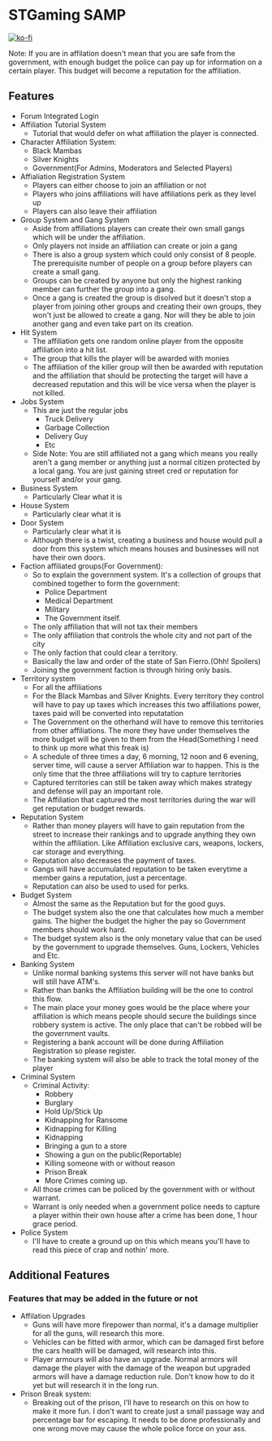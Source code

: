 # STGaming SAMP

[![ko-fi](https://www.ko-fi.com/img/githubbutton_sm.svg)](https://ko-fi.com/Z8Z71MRHI)

Note: If you are in affilation doesn't mean that you are safe from the government, with enough budget the police can pay up for information on a certain player. This budget will become a reputation for the affiliation.

## Features

- Forum Integrated Login
- Affiliation Tutorial System
  - Tutorial that would defer on what affiliation the player is connected.
- Character Affiliation System:
  - Black Mambas
  - Silver Knights
  - Government(For Admins, Moderators and Selected Players)
- Affialiation Registration System
  - Players can either choose to join an affiliation or not
  - Players who joins affiliations will have affiliations perk as they level up
  - Players can also leave their affiliation
- Group System and Gang System
  - Aside from affiliations players can create their own small gangs which will be under the affiliation.
  - Only players not inside an affiliation can create or join a gang
  - There is also a group system which could only consist of 8 people. The prerequisite number of people on a group before players can create a small gang.
  - Groups can be created by anyone but only the highest ranking member can further the group into a gang.
  - Once a gang is created the group is disolved but it doesn't stop a player from joining other groups and creating their own groups, they won't just be allowed to create a gang. Nor will they be able to join another gang and even take part on its creation.
- Hit System
  - The affiliation gets one random online player from the opposite affiliation into a hit list.
  - The group that kills the player will be awarded with monies
  - The affiliation of the killer group will then be awarded with reputation and the affiliation that should be protecting the target will have a decreased reputation and this will be vice versa when the player is not killed.
- Jobs System
  - This are just the regular jobs
    - Truck Delivery
    - Garbage Collection
    - Delivery Guy
    - Etc
  - Side Note: You are still affiliated not a gang which means you really aren't a gang member or anything just a normal citizen protected by a local gang. You are just gaining street cred or reputation for yourself and/or your gang.
- Business System
  - Particularly Clear what it is
- House System
  - Particularly clear what it is
- Door System
  - Particularly clear what it is
  - Although there is a twist, creating a business and house would pull a door from this system which means houses and businesses will not have their own doors.
- Faction affiliated groups(For Government):
  - So to explain the government system. It's a collection of groups that combined together to form the government:
    - Police Department
    - Medical Department
    - Military
    - The Government itself.
  - The only affiliation that will not tax their members
  - The only affiliation that controls the whole city and not part of the city
  - The only faction that could clear a territory.
  - Basically the law and order of the state of San Fierro.(Ohh! Spoilers)
  - Joining the government faction is through hiring only basis.
- Territory system
  - For all the affiliations
  - For the Black Mambas and Silver Knights. Every territory they control will have to pay up taxes which increases this two affiliations power, taxes paid will be converted into reputatation
  - The Government on the otherhand will have to remove this territories from other affiliations. The more they have under themselves the more budget will be given to them from the Head(Something I need to think up more what this freak is)
  - A schedule of three times a day, 6 morning, 12 noon and 6 evening, server time, will cause a server Affiliation war to happen. This is the only time that the three affiliations will try to capture territories
  - Captured territories can still be taken away which makes strategy and defense will pay an important role.
  - The Affiliation that captured the most territories during the war will get reputation or budget rewards.
- Reputation System
  - Rather than money players will have to gain reputation from the street to increase their rankings and to upgrade anything they own within the affiliation. Like Affiliation exclusive cars, weapons, lockers, car storage and everything.
  - Reputation also decreases the payment of taxes.
  - Gangs will have accumulated reputation to be taken everytime a member gains a reputation, just a percentage.
  - Reputation can also be used to used for perks.
- Budget System
  - Almost the same as the Reputation but for the good guys.
  - The budget system also the one that calculates how much a member gains. The higher the budget the higher the pay so Government members should work hard.
  - The budget system also is the only monetary value that can be used by the government to upgrade themselves. Guns, Lockers, Vehicles and Etc.
- Banking System
  - Unlike normal banking systems this server will not have banks but will still have ATM's.
  - Rather than banks the Affiliation building will be the one to control this flow.
  - The main place your money goes would be the place where your affiliation is which means people should secure the buildings since robbery system is active. The only place that can't be robbed will be the government vaults.
  - Registering a bank account will be done during Affiliation Registration so please register.
  - The banking system will also be able to track the total money of the player
- Criminal System
  - Criminal Activity:
    - Robbery
    - Burglary
    - Hold Up/Stick Up
    - Kidnapping for Ransome
    - Kidnapping for Killing
    - Kidnapping
    - Bringing a gun to a store
    - Showing a gun on the public(Reportable)
    - Killing someone with or without reason
    - Prison Break
    - More Crimes coming up.
  - All those crimes can be policed by the government with or without warrant.
  - Warrant is only needed when a government police needs to capture a player within their own house after a crime has been done, 1 hour grace period.
- Police System
  - I'll have to create a ground up on this which means you'll have to read this piece of crap and nothin' more.

## Additional Features

### Features that may be added in the future or not

- Affilation Upgrades
  - Guns will have more firepower than normal, it's a damage multiplier for all the guns, will research this more.
  - Vehicles can be fitted with armor, which can be damaged first before the cars health will be damaged, will research into this.
  - Player armours will also have an upgrade. Normal armors will damage the player with the damage of the weapon but upgraded armors will have a damage reduction rule. Don't know how to do it yet but will research it in the long run.
- Prison Break system:
  - Breaking out of the prison, I'll have to research on this on how to make it more fun. I don't want to create just a small passage way and percentage bar for escaping. It needs to be done professionally and one wrong move may cause the whole police force on your ass.
